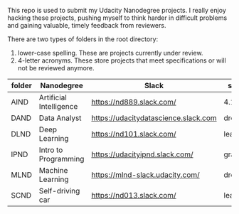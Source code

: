 This repo is used to submit my Udacity Nanodegree projects. I really enjoy hacking these projects, pushing myself to think harder in difficult problems and gaining valuable, timely feedback from reviewers.

There are two types of folders in the root directory:

1. lower-case spelling. These are projects currently under review. 
2. 4-letter acronyms. These store projects that meet specifications or will not be reviewed anymore.

| folder | Nanodegree              | Slack                                | status   |
| ------ | ----------------------- | ------------------------------------ | -------- |
| AIND   | Artificial Intelligence | https://nd889.slack.com/             | 4.13     |
| DAND   | Data Analyst            | https://udacitydatascience.slack.com | dropout  |
| DLND   | Deep Learning           | https://nd101.slack.com/             | learning |
| IPND   | Intro to Programming    | https://udacityipnd.slack.com/       | graduate |
| MLND   | Machine Learning        | https://mlnd-slack.udacity.com/      | dropout  |
| SCND   | Self-driving car        | https://nd013.slack.com/             | learning |

